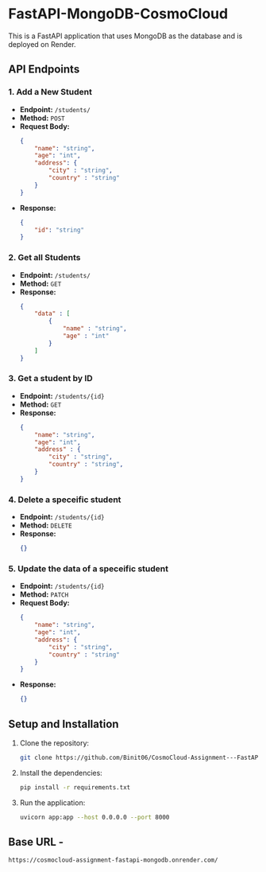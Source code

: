 # FastAPI-MongoDB-CosmoCloud

This is a FastAPI application that uses MongoDB as the database and is deployed on Render.

## API Endpoints

### 1. Add a New Student

- **Endpoint:** `/students/`
- **Method:** `POST`
- **Request Body:**
    ```json
    {
        "name": "string",
        "age": "int",
        "address": {
            "city" : "string",
            "country" : "string"
        }
    }
    ```
- **Response:**
    ```json
    {
        "id": "string"
    }
    ```

### 2. Get all Students

- **Endpoint:** `/students/`
- **Method:** `GET`
- **Response:**
    ```json
    {
        "data" : [
            {
                "name" : "string",
                "age" : "int"
            }
        ]
    }
    ```

### 3. Get a student by ID

- **Endpoint:** `/students/{id}`
- **Method:** `GET`
- **Response:**
    ```json
    {
        "name": "string",
        "age": "int",
        "address" : {
            "city" : "string",
            "country" : "string",
        }
    }
    ```

### 4. Delete a speceific student

- **Endpoint:** `/students/{id}`
- **Method:** `DELETE`
- **Response:**
    ```json
    {}
    ```

### 5. Update the data of a speceific student

- **Endpoint:** `/students/{id}`
- **Method:** `PATCH`
- **Request Body:**
    ```json
    {
        "name": "string",
        "age": "int",
        "address": {
            "city" : "string",
            "country" : "string"
        }
    }
    ```
- **Response:**
    ```json
    {}
    ```

## Setup and Installation

1. Clone the repository:
     ```sh
     git clone https://github.com/Binit06/CosmoCloud-Assignment---FastAPI-MongoDB-Python.git
     ```
2. Install the dependencies:
     ```sh
     pip install -r requirements.txt
     ```
3. Run the application:
     ```sh
     uvicorn app:app --host 0.0.0.0 --port 8000
     ```

## Base URL - 
```
https://cosmocloud-assignment-fastapi-mongodb.onrender.com/
```